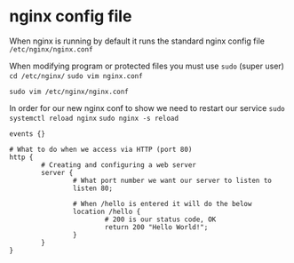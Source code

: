 # nginx config file

When nginx is running by default it runs the standard nginx config file 
`/etc/nginx/nginx.conf`

When modifying program or protected files you must use `sudo` (super user)
`cd /etc/nginx/`
`sudo vim nginx.conf`

`sudo vim /etc/nginx/nginx.conf`

In order for our new nginx conf to show we need to restart our service
`sudo systemctl reload nginx`
`sudo nginx -s reload`

```
events {}

# What to do when we access via HTTP (port 80)
http {
        # Creating and configuring a web server
        server {
                # What port number we want our server to listen to
                listen 80;

                # When /hello is entered it will do the below
                location /hello {
                        # 200 is our status code, OK
                        return 200 "Hello World!";
                }
        }
}

```